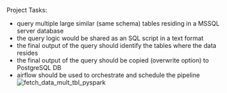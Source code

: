 Project Tasks:
- query multiple large similar (same schema) tables residing in a MSSQL server database
- the query logic would be shared as an SQL script in a text format
- the final output of the query should  identify the tables where the data resides
- the final output of the query should be copied (overwrite option) to PostgreSQL DB
- airflow should be used to orchestrate and schedule the pipeline
![fetch_data_mult_tbl_pyspark](https://github.com/lazakun/fetch_data_mult_tbl_pyspark/assets/100403369/f56c3fa7-309a-4c3e-bfc9-87edfafebe8a)
